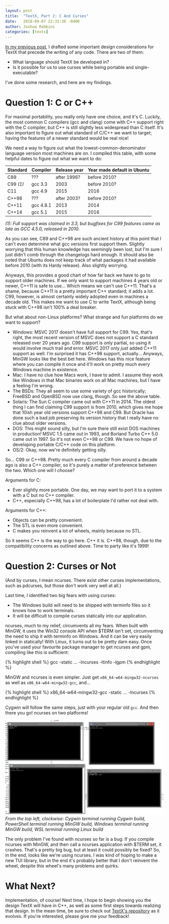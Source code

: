 ```yaml
---
layout: post
title:  "TextX, Part 2: C And Curses"
date:   2018-09-07 22:31:36 -0400
author: Joshua Robbins
categories: [textx]
---
```


[In my previous post](http://iconmaster.info/textx/2018/09/07/textx-1.html), I drafted some important design considerations for TextX that precede the writing of any code. There are two of them:

* What language should TextX be developed in?
* Is it possible for us to use curses while being portable and single-executable?

I've done some research, and here are my findings.

<!--readmore-->

# Question 1: C or C++

For maximal portability, you really only have one choice, and it's C. Luckily, the most common C compilers (gcc and clang) come with C++ support right with the C compiler, but C++ is still slightly less widespread than C itself. It's also important to figure out what standard of C/C++ we want to target; having the features of a newer standard would be real nice!

We need a way to figure out what the lowest-common-denominator language version most machines are on. I compiled this table, with some helpful dates to figure out what we want to do:

Standard | Compiler | Release year | Year made default in Ubuntu
--- | --- | --- | ---
C89 | ??? | after 1996? | before 2010?
C99 _(1)_ | gcc 3.3 | 2003 | before 2010?
C11 | gcc 4.9 | 2015 | 2016
C++98 | ??? | after 2003? | before 2010?
C++11 | gcc 4.8.1 | 2013 | 2014
C++14 | gcc 5.1 | 2015 | 2016

_(1): Full support was claimed in 3.3, but bugfixes for C99 features came as late as GCC 4.5.0, released in 2010._

As you can see, C89 and C++98 are such ancient history at this point that I can't even determine what gcc versions first support them. Slightly worrying that this human knowledge has seemingly been lost, but I'm sure I just didn't comb through the changelogs hard enough. It should also be noted that Ubuntu does not keep track of what packages it had available before 2010 (with its Hardy release). Also slightly worrying.

Anyways, this provides a good chart of how far back we have to go to support older machines. If we only want to support machines 4 years old or newer, C++11 is safe to use... Which means we can't use C++11. That's a shame, because C++11 is a pretty important C++ standard; it adds a lot. C99, however, is almost certainly widely adopted even in machines a decade old. This makes me want to use C to write TextX, although being stuck with C++98 isn't 100% a deal breaker.

But what about non-Linux platforms? What strange and fun platforms do we want to support?
* Windows: MSVC 2017 doesn't have full support for C99. Yes, that's right, the most recent version of MSVC does not support a C standard released over 20 years ago. C99 support is only partial, so using it would involve much trail and error. MSVC 2017 only _just_ added C++11 support as well. I'm surprised it has C++98 support, actually... Anyways, MinGW looks like the best bet here. Windows has this nice feature where you can compile it once and it'll work on pretty much every Windows machine in existence.
* Mac: I have no clue how Macs work, I have to admit. I assume they work like Windows in that Mac binaries work on all Mac machines, but I have a feeling I'm wrong.
* The BSDs: They all seem to use some variety of gcc historically; FreeBSD and OpenBSD now use clang, though. So see the above table.
* Solaris: The Sun C compiler came out with C++11 in 2014. The oldest thing I can find claiming C99 support is from 2010, which gives me hope that 10ish year old versions support C++98 and C99. But Oracle has done such a bad job preserving its version history that I really have no clue about older versions.
* DOS: This might sound silly, but I'm sure there still exist DOS machines in production! MSVC 1.5 came out in 1993, and Borland Turbo C++ 5.0 came out in 1997. So it's not even C++98 or C99. We have no hope of developing portable C/C++ code on this platform.
* OS/2: Okay, now we're definitely getting silly.

So... C99 or C++98. Pretty much every C compiler from around a decade ago is also a C++ compiler, so it's purely a matter of preference between the two. Which one will I choose?

Arguments for C:

* Ever slightly more portable. One day, we may want to port it to a system with a C but no C++ compiler.
* C++, especially C++98, has a lot of boilerplate I'd rather not deal with.

Arguments for C++:

* Objects can be pretty convenient.
* The STL is even more convenient.
* C makes you reinvent a lot of wheels, mainly because no STL.

So it seems C++ is the way to go here. C++ it is. C++98, though, due to the compatibility concerns as outlined above. Time to party like it's 1999!

# Question 2: Curses or Not

(And by curses, I mean ncurses. There exist other curses implementations, such as pdcurses, but those don't work very well at all.)

Last time, I identified two big fears with using curses:

* The Windows build will need to be shipped with terminfo files so it knows how to work terminals.
* It will be difficult to compile curses statically into our application.

ncurses, much to my relief, circumvents all my fears. When built with MinGW, it uses the Win32 console API when $TERM isn't set, circumventing the need to ship it with terminfo on Windows. And it can be very easily linked in statically! With Linux, it turns out to be pretty darn easy. Once you've used your favourite package manager to get ncurses and gpm, compiling like this is sufficient:

{% highlight shell %}
gcc -static ... -lncurses -ltinfo -lgpm
{% endhighlight %}

MinGW and ncurses is even simpler. Just get `x86_64-w64-mingw32-ncurses` as well as `x86_64-w64-mingw32-gcc`, and...

{% highlight shell %}
x86_64-w64-mingw32-gcc -static ... -lncurses
{% endhighlight %}

Cygwin will follow the same steps, just with your regular old `gcc`. And then there you go! ncurses on two platforms!

![four terminals](assets/textx-2/four-terminals.png)
_From the top left, clockwise: Cygwin terminal running Cygwin build, PowerShell terminal running MinGW build, Windows terminal running MinGW build, WSL terminal running Linux build_

The only problem I've found with ncurses so far is a bug: If you compile ncurses with MinGW, and then call a ncurses application with $TERM set, it crashes. That's a pretty big bug, but at least it could possibly be fixed? So, in the end, looks like we're using ncurses. I was kind of hoping to make a new TUI library, but in the end it's probably better that I don't reinvent the wheel, despite this wheel's many problems and quirks.

# What Next?

Implementation, of course! Next time, I hope to begin showing you the design TextX will have in C++, as well as some first steps towards realizing that design. In the mean time, be sure to check out [TextX's repository](https://github.com/iconmaster5326/TextX) as it evolves. If you're interested, please give me your feedback!
